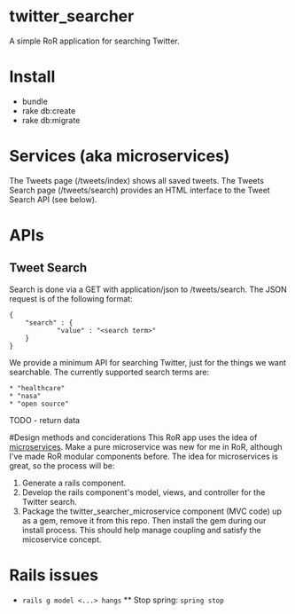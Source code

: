 # twitter_searcher
A simple RoR application for searching Twitter.

# Install
* bundle
* rake db:create
* rake db:migrate


# Services (aka microservices)
The Tweets page (/tweets/index) shows all saved tweets. The Tweets Search page
(/tweets/search) provides an HTML interface to the Tweet Search API (see below).


# APIs
## Tweet Search
Search is done via a GET with application/json to /tweets/search. The JSON
request is of the following format:

    {
        "search" : {
                "value" : "<search term>"
        }
    }

We provide a minimum API for searching Twitter, just for the things we want
searchable. The currently supported search terms are:

    * "healthcare"
    * "nasa"
    * "open source"

TODO - return data

#Design methods and conciderations
This RoR app uses the idea of
[microservices](http://martinfowler.com/articles/microservices.html). Make a
pure microservice was new for me in RoR, although I've made RoR modular
components before. The idea for microservices is great, so the process will be:

1. Generate a rails component.
2. Develop the rails component's model, views, and controller for the Twitter
search.
3. Package the twitter_searcher_microservice component (MVC code) up as a gem,
remove it from this repo. Then install the gem during our install process.
This should help manage coupling and satisfy the micoservice concept.


# Rails issues
* `rails g model <...> hangs`
** Stop spring: `spring stop`